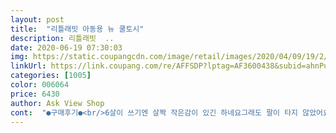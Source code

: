 ```yaml
---
layout: post 
title:  "리틀래빗 아동용 뉴 쿨토시" 
description: 리틀래빗  ..
date: 2020-06-19 07:30:03 
img: https://static.coupangcdn.com/image/retail/images/2020/04/09/19/2/fd5f97ec-729a-400f-ab12-f1259436a7cf.jpg 
linkUrl: https://link.coupang.com/re/AFFSDP?lptag=AF3600438&subid=ahnPublicAsk&pageKey=1477760404&itemId=2539017111&vendorItemId=70531800035&traceid=V0-113-f908111bf047f831 
categories: [1005] 
color: 006064 
price: 6430 
author: Ask View Shop 
cont:  "●구매후기●<br/>6살이 쓰기엔 살짝 작은감이 있긴 하네요그래도 팔이 타지 않았어요<br/>개인적으로 흰색이 가장 무난한듯.<br/>.<br/><br/>날씨도 슬슬 더워지고<br/>너무 귀여워요^^  아직 16갤 아가라 s싸이즈도 커요 ㅎ<br/>모기 물릴까봐 쿨토시 입히는데 덥지도 않고 자외선 차단도 되고 나뭇가지등에 슬리지도 않아서 넘 좋아요.<br/>.<br/><br/>밤에 모기가 물어서  더운데 긴옷입기도 그래서 사봤어요 ^^<br/>사용중이던 쿨토시가 작아져서 큰사이즈로 검색하다가<br/>사진이랑 똑 같아서 너무 좋았고 색상도 그림도 짱 귀여워요 ㅎ<br/>어린이집에서 숲으로 견학갈때<br/>여름에 쿨토시는 필수템인것같아요.<br/><br/>워터파크에서도 착용해도 딱 좋고.<br/>.<br/><br/>작아질때 까지 잘 사용 할꺼 같아요ㅎ<br/>저렴하고 흰색을 찾다가 기존에 사용하던 쿨토시와 같은게 있어서 구매하게 되었어요 .<br/>.<br/><br/>집에 있는 옷들과도 어울리고.<br/>.<br/><br/>6살이 쓰기엔 살짝 작은감이 있긴 하네요그래도 팔이 타지 않았어요<br/>개인적으로 흰색이 가장 무난한듯.<br/>.<br/><br/>날씨도 슬슬 더워지고<br/>너무 귀여워요^^  아직 16갤 아가라 s싸이즈도 커요 ㅎ<br/>모기 물릴까봐 쿨토시 입히는데 덥지도 않고 자외선 차단도 되고 나뭇가지등에 슬리지도 않아서 넘 좋아요.<br/>.<br/><br/>밤에 모기가 물어서  더운데 긴옷입기도 그래서 사봤어요 ^^<br/>사용중이던 쿨토시가 작아져서 큰사이즈로 검색하다가<br/>사진이랑 똑 같아서 너무 좋았고 색상도 그림도 짱 귀여워요 ㅎ<br/>어린이집에서 숲으로 견학갈때<br/>여름에 쿨토시는 필수템인것같아요.<br/><br/>워터파크에서도 착용해도 딱 좋고.<br/>.<br/><br/>작아질때 까지 잘 사용 할꺼 같아요ㅎ<br/>저렴하고 흰색을 찾다가 기존에 사용하던 쿨토시와 같은게 있어서 구매하게 되었어요 .<br/>.<br/><br/>집에 있는 옷들과도 어울리고.<br/>.<br/><br/>" 
---
```

